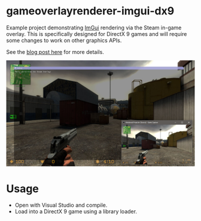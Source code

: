# gameoverlayrenderer-imgui-dx9

Example project demonstrating [ImGui](https://github.com/ocornut/imgui) rendering via the Steam in-game overlay. This is specifically designed for DirectX 9 games and will require some changes to work on other graphics APIs.

See the [blog post here](https://aixxe.net/2017/09/steam-overlay-rendering) for more details.

![ImGui window not visible in recording software](assets/images/cstrike_obs_demo.jpg)

# Usage

* Open with Visual Studio and compile.
* Load into a DirectX 9 game using a library loader.